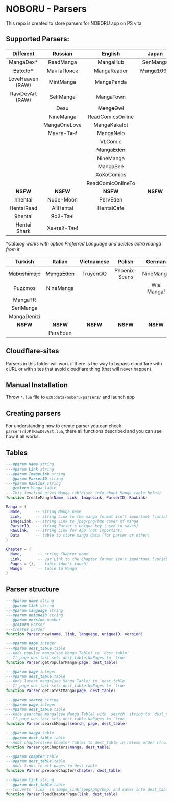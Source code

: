 # NOBORU - Parsers
This repo is created to store parsers for NOBORU app on PS vita
## Supported Parsers:
| Different       | Russian      | English           | Japan         | Spanish      | Portuguese      | French        |
|:---------------:|:------------:|:-----------------:|:-------------:|:------------:|:---------------:|:-------------:|
| MangaDex*       | ReadManga    | MangaHub          | SenManga      | LeoManga     | Animaregia      | ~~LelScanVF~~ |
|~~Bato.to*~~     | МангаПоиск   | MangaReader       | ~~Manga1000~~ | InManga      | UnionMangas     | ScanFR        |
| LoveHeaven (RAW)| MintManga    | MangaPanda        |               | Submanga     | ~~GoldenMangas~~| NineManga     |
| RawDevArt (RAW) | SelfManga    | MangaTown         |               | NineManga    |                 |               |
|                 | Desu         | ~~MangaOwl~~      |               | HeavenManga  |                 |               |
|                 | NineManga    | ReadComicsOnline  |               | TumangaOnline|                 |               |
|                 | MangaOneLove | MangaKakalot      |               |              |                 |               |
|                 | Манга-Тян!   | MangaNelo         |               |              |                 |               |
|                 |              | VLComic           |               |              |                 |               |
|                 |              | ~~MangaEden~~     |               |              |                 |               |
|                 |              | NineManga         |               |              |                 |               |
|                 |              | MangaSee          |               |              |                 |               |
|                 |              | XoXoComics        |               |              |                 |               |
|                 |              | ReadComicOnlineTo |               |              |                 |               |
| **NSFW**        | **NSFW**     | **NSFW**          | **NSFW**     | **NSFW**     | **NSFW**        | **NSFW**      |  
| nhentai         | Nude-Moon    | PervEden          |               | DoujinHentai |                 |               |
| HentaiRead      | AllHentai    | HentaiCafe        |               |              |                 |               |
| 9hentai         | Яой-Тян!     |                   |               |              |                 |               |
| Hentai Shark    | Хентай-Тян!  |                   |               |              |                 |               |

**Catalog works with option Preferred Language and deletes extra manga from it* 

| Turkish           | Italian       | Vietnamese | Polish        | German    | Brazil    | Indonesian |
|:-----------------:|:-------------:|:----------:|:-------------:|:---------:|:---------:|:----------:|
| ~~Mabushimajo~~   | ~~MangaEden~~ | TruyenQQ   | Phoenix-Scans | NineManga | NineManga | Komikid    |
| Puzzmos           | NineManga     |            |               | Wie Manga!|           |            |
| ~~MangaTR~~       |               |            |               |           |           |            |
| SeriManga         |               |            |               |           |           |            |
| MangaDenizi       |               |            |               |           |           |            |
| **NSFW**          | **NSFW**      | **NSFW**   | **NSFW**      | **NSFW** | **NSFW**  | **NSFW**   |
|                   | PervEden      |            |               |           |           |            |
    
## Cloudflare-sites
  Parsers in this folder will work if there is the way to bypass cloudflare with cURL or with sites that avoid cloudflare thing (that will never happen).

## Manual Installation
  Throw `*.lua` file to `ux0:data/noboru/parsers/` and launch app

## Creating parsers
  For understanding how to create parser you can check `parsers/[JP]RawDevArt.lua`, there all functions described and you can see how it all works.

## Tables
  ```Lua
  ---@param Name string
  ---@param Link string
  ---@param ImageLink string
  ---@param ParserID string
  ---@param RawLink string
  ---@return Manga table
  ---This function gives Manga table(see info about Manga table below)
  function CreateManga(Name, Link, ImageLink, ParserID, RawLink)

  Manga = {
	Name,      -- string Manga name
	Link,      -- string Link to the manga format isn't important (variable for parser)
	ImageLink, -- string Link to jpeg/png/bmp cover of manga
	ParserID,  -- string Parser's Unique key (used in saves)
	RawLink,   -- string Link for App (not important)
	Data       -- table to store manga data (for parser or other) 
  }
  
  Chapter = {
	Name,       -- string Chapter name
	Link,       -- var Link to the chapter format isn't important (variable for parser)
	Pages = {}, -- table (don't touch)
	Manga       -- table to Manga
  }
  ```
## Parser structure
  ```Lua
  ---@param name string
  ---@param link string
  ---@param language string
  ---@param uniqueID string
  ---@param version number
  ---@return Parser
  ---Creates parser
  function Parser:new(name, link, language, uniqueID, version)
  
  ---@param page integer
  ---@param dest_table table
  ---Adds popular manga(see Manga Table) to `dest_table`
  ---If page was last sets dest_table.NoPages to `true`
  function Parser:getPopularManga(page, dest_table)
  
  ---@param page integer
  ---@param dest_table table
  ---Adds latest manga(see Manga Table) to `dest_table`
  ---If page was last sets dest_table.NoPages to `true`
  function Parser:getLatestManga(page, dest_table)
  
  ---@param search string
  ---@param page integer
  ---@param dest_table table
  ---Adds searched manga(see Manga Table) with `search` string to `dest_table`
  ---If page was last sets dest_table.NoPages to `true`
  function Parser:searchManga(search, page, dest_table)
  
  ---@param manga table
  ---@param dest_table table
  ---Adds chapters(see Chapter Table) to dest_table in relese order (from 1st chapter to nth)
  function Parser:getChapters(manga, dest_table)
  
  ---@param chapter table
  ---@param dest_table table
  ---Adds links to all pages to dest_table
  function Parser:prepareChapter(chapter, dest_table)
  
  ---@param link string
  ---@param dest_table table
  ---Converts `link` in image_link(jpeg/png/bmp) and saves into dest_table.Link
  function Parser:loadChapterPage(link, dest_table)
 
  ```
